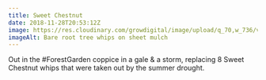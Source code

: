 ```yaml
---
title: Sweet Chestnut
date: 2018-11-28T20:53:12Z
image: https://res.cloudinary.com/growdigital/image/upload/q_70,w_736/v1543435537/sweet-chestnut-8757EEA7.jpg
imageAlt: Bare root tree whips on sheet mulch
---
```


Out in the #ForestGarden coppice in a gale & a storm, replacing 8 Sweet Chestnut whips that were taken out by the summer drought.

